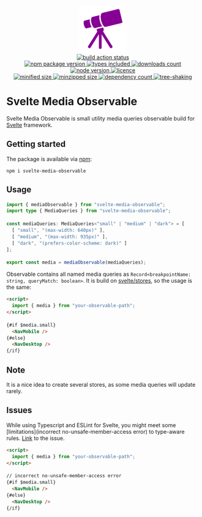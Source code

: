<div align="center">
  <img
    alt="Telescope as package logo"
    src="assets/logo.svg"
    width="125px"
    height="125px"
    padding="25px"
  />
</div>

<div align="center">
  <a href="https://github.com/EricRovell/radix/actions">
    <img alt="build action status" src="https://github.com/EricRovell/svelte-media-observable/workflows/build/badge.svg" />
  </a>
</div>

<div align="center">
  <a href="https://www.npmjs.com/package/svelte-media-observable">
    <img alt="npm package version" src="https://badgen.net/npm/v/svelte-media-observable/" />
  </a>
  <a href="https://www.npmjs.com/package/svelte-media-observable">
    <img alt="types included" src="https://badgen.net/npm/types/svelte-media-observable/" />
  </a>
  <a href="https://www.npmjs.com/package/svelte-media-observable">
    <img alt="downloads count" src="https://badgen.net/npm/dt/svelte-media-observable/" />
  </a>
  <a href="https://www.npmjs.com/package/svelte-media-observable">
    <img alt="node version" src="https://badgen.net/npm/node/svelte-media-observable/" />
  </a>
  <a href="https://www.npmjs.com/package/svelte-media-observable">
    <img alt="licence" src="https://badgen.net/npm/license/svelte-media-observable/" />
  </a>
</div>

<div align="center">
  <a href="https://bundlephobia.com/package/svelte-media-observable">
    <img alt="minified size" src="https://badgen.net/bundlephobia/min/svelte-media-observable/" />
  </a>
  <a href="https://bundlephobia.com/package/svelte-media-observable">
    <img alt="minzipped size" src="https://badgen.net/bundlephobia/minzip/svelte-media-observable/" />
  </a>
  <a href="https://bundlephobia.com/package/svelte-media-observable">
    <img alt="dependency count" src="https://badgen.net/bundlephobia/dependency-count/svelte-media-observable/" />
  </a>
  <a href="https://bundlephobia.com/package/svelte-media-observable">
    <img alt="tree-shaking" src="https://badgen.net/bundlephobia/tree-shaking/svelte-media-observable/" />
  </a>
</div>

# Svelte Media Observable

Svelte Media Observable is small utility media queries observable build for [Svelte](https://svelte.dev/) framework.

## Getting started

The package is available via [npm](https://www.npmjs.com/package/svelte-media-observable):

```
npm i svelte-media-observable
```

## Usage

```ts
import { mediaObservable } from "svelte-media-observable";
import type { MediaQueries } from "svelte-media-observable";

const mediaQueries: MediaQueries<"small" | "medium" | "dark"> = [
  [ "small", "(max-width: 640px)" ],
  [ "medium", "(max-width: 935px)" ],
  [ "dark", "(prefers-color-scheme: dark)" ]
];

export const media = mediaObservable(mediaQueries);
```

Observable contains all named media queries as `Record<breakpointName: string, queryMatch: boolean>`. It is build on [svelte/stores](https://svelte.dev/docs#svelte_store), so the usage is the same:

```html
<script>
  import { media } from "your-observable-path";
</script>

{#if $media.small}
  <NavMobile />
{#else}
  <NavDesktop />
{/if}
```

## Note

It is a nice idea to create several stores, as some media queries will update rarely.

## Issues

While using Typescript and ESLint for Svelte, you might meet some [limitations](incorrect no-unsafe-member-access error) to type-aware rules. [Link](https://github.com/sveltejs/eslint-plugin-svelte3/issues/89) to the issue.

```html
<script>
  import { media } from "your-observable-path";
</script>

// incorrect no-unsafe-member-access error
{#if $media.small}
  <NavMobile />
{#else}
  <NavDesktop />
{/if}
```